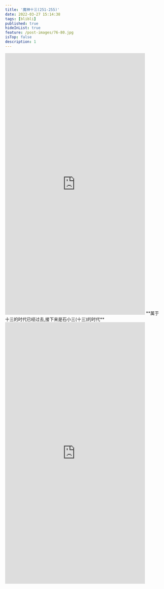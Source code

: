 ```yaml
---
title: '魔神十三(251-255)'
date: 2022-03-27 15:14:38
tags: [blibli]
published: true
hideInList: true
feature: /post-images/76-80.jpg
isTop: false
description: 1
---
```

<iframe  
 height=850 
 width=90% 
 src="https://www.ixigua.com/iframe/7188814165077656099?autoplay=0"  
 frameborder=0  
 allowfullscreen>
 </iframe>
**属于十三的时代已经过去,接下来是石小三(十三)的时代**
<iframe  
 height=850 
 width=90% 
 src="https://www.ixigua.com/iframe/7189166534596657698?autoplay=0"  
 frameborder=0  
 allowfullscreen>
 </iframe>
<iframe  
 height=850 
 width=90% 
 src=""  
 frameborder=0  
 allowfullscreen>
 </iframe>
<iframe  
 height=850 
 width=90% 
 src=""  
 frameborder=0  
 allowfullscreen>
 </iframe>
<iframe  
 height=850 
 width=90% 
 src=""  
 frameborder=0  
 allowfullscreen>
 </iframe>
